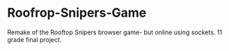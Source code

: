 # Roofrop-Snipers-Game
 Remake of the Rooftop Snipers browser game- but online using sockets. 11 grade final project.

